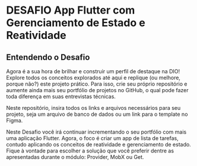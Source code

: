 # DESAFIO App Flutter com Gerenciamento de Estado e Reatividade


## Entendendo o Desafio


Agora é a sua hora de brilhar e construir um perfil de destaque na DIO! Explore todos os conceitos explorados até aqui e replique (ou melhore, porque não?) este projeto prático. Para isso, crie seu próprio repositório e aumente ainda mais seu portfólio de projetos no GitHub, o qual pode fazer toda diferença em suas entrevistas técnicas.

Neste repositório, insira todos os links e arquivos necessários para seu projeto, seja um arquivo de banco de dados ou um link para o template no Figma.

Neste Desafio você irá continuar incrementando o seu portfólio com mais uma aplicação Flutter. Agora, o foco é criar um app de lista de tarefas, contudo aplicando os conceitos de reatividade e gerenciamento de estado. Fique à vontade para escolher a solução que você preferir dentre as apresentadas durante o módulo: Provider, MobX ou Get. 